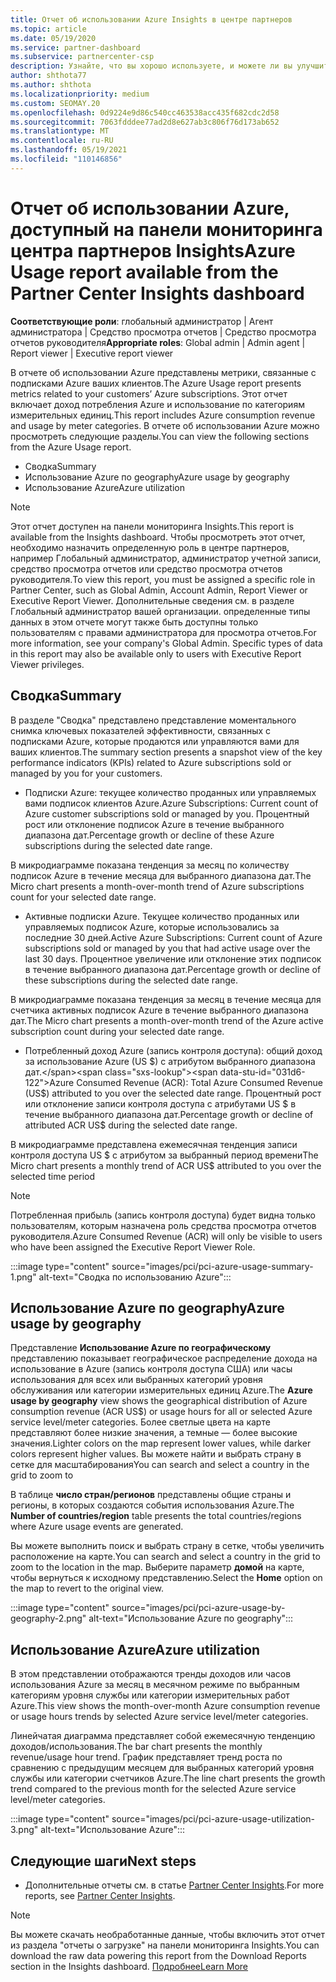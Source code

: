 ```yaml
---
title: Отчет об использовании Azure Insights в центре партнеров
ms.topic: article
ms.date: 05/19/2020
ms.service: partner-dashboard
ms.subservice: partnercenter-csp
description: Узнайте, что вы хорошо используете, и можете ли вы улучшить использование подписок Azure, которые вы продаете или управляете клиентами.
author: shthota77
ms.author: shthota
ms.localizationpriority: medium
ms.custom: SEOMAY.20
ms.openlocfilehash: 0d9224e9d86c540cc463538acc435f682cdc2d58
ms.sourcegitcommit: 7063fdddee77ad2d8e627ab3c806f76d173ab652
ms.translationtype: MT
ms.contentlocale: ru-RU
ms.lasthandoff: 05/19/2021
ms.locfileid: "110146856"
---
```

# <a name="azure-usage-report-available-from-the-partner-center-insights-dashboard"></a><span data-ttu-id="031d6-103">Отчет об использовании Azure, доступный на панели мониторинга центра партнеров Insights</span><span class="sxs-lookup"><span data-stu-id="031d6-103">Azure Usage report available from the Partner Center Insights dashboard</span></span>

<span data-ttu-id="031d6-104">**Соответствующие роли**: глобальный администратор | Агент администратора | Средство просмотра отчетов | Средство просмотра отчетов руководителя</span><span class="sxs-lookup"><span data-stu-id="031d6-104">**Appropriate roles**: Global admin | Admin agent | Report viewer | Executive report viewer</span></span>

<span data-ttu-id="031d6-105">В отчете об использовании Azure представлены метрики, связанные с подписками Azure ваших клиентов.</span><span class="sxs-lookup"><span data-stu-id="031d6-105">The Azure Usage report presents metrics related to your customers’ Azure subscriptions.</span></span> <span data-ttu-id="031d6-106">Этот отчет включает доход потребления Azure и использование по категориям измерительных единиц.</span><span class="sxs-lookup"><span data-stu-id="031d6-106">This report includes Azure consumption revenue and usage by meter categories.</span></span> <span data-ttu-id="031d6-107">В отчете об использовании Azure можно просмотреть следующие разделы.</span><span class="sxs-lookup"><span data-stu-id="031d6-107">You can view the following sections from the Azure Usage report.</span></span>

- <span data-ttu-id="031d6-108">Сводка</span><span class="sxs-lookup"><span data-stu-id="031d6-108">Summary</span></span>
- <span data-ttu-id="031d6-109">Использование Azure по geography</span><span class="sxs-lookup"><span data-stu-id="031d6-109">Azure usage by geography</span></span>
- <span data-ttu-id="031d6-110">Использование Azure</span><span class="sxs-lookup"><span data-stu-id="031d6-110">Azure utilization</span></span>

 > [!NOTE]
 > <span data-ttu-id="031d6-111">Этот отчет доступен на панели мониторинга Insights.</span><span class="sxs-lookup"><span data-stu-id="031d6-111">This report is available from the Insights dashboard.</span></span> <span data-ttu-id="031d6-112">Чтобы просмотреть этот отчет, необходимо назначить определенную роль в центре партнеров, например Глобальный администратор, администратор учетной записи, средство просмотра отчетов или средство просмотра отчетов руководителя.</span><span class="sxs-lookup"><span data-stu-id="031d6-112">To view this report, you must be assigned a specific role in Partner Center, such as Global Admin, Account Admin, Report Viewer or Executive Report Viewer.</span></span> <span data-ttu-id="031d6-113">Дополнительные сведения см. в разделе Глобальный администратор вашей организации. определенные типы данных в этом отчете могут также быть доступны только пользователям с правами администратора для просмотра отчетов.</span><span class="sxs-lookup"><span data-stu-id="031d6-113">For more information, see your company's Global Admin. Specific types of data in this report may also be available only to users with Executive Report Viewer privileges.</span></span>

## <a name="summary"></a><span data-ttu-id="031d6-114">Сводка</span><span class="sxs-lookup"><span data-stu-id="031d6-114">Summary</span></span>

<span data-ttu-id="031d6-115">В разделе "Сводка" представлено представление моментального снимка ключевых показателей эффективности, связанных с подписками Azure, которые продаются или управляются вами для ваших клиентов.</span><span class="sxs-lookup"><span data-stu-id="031d6-115">The summary section presents a snapshot view of the key performance indicators (KPIs) related to Azure subscriptions sold or managed by you for your customers.</span></span>  

- <span data-ttu-id="031d6-116">Подписки Azure: текущее количество проданных или управляемых вами подписок клиентов Azure.</span><span class="sxs-lookup"><span data-stu-id="031d6-116">Azure Subscriptions: Current count of Azure customer subscriptions sold or managed by you.</span></span>
<span data-ttu-id="031d6-117">Процентный рост или отклонение подписок Azure в течение выбранного диапазона дат.</span><span class="sxs-lookup"><span data-stu-id="031d6-117">Percentage growth or decline of these Azure subscriptions during the selected date range.</span></span>

<span data-ttu-id="031d6-118">В микродиаграмме показана тенденция за месяц по количеству подписок Azure в течение месяца для выбранного диапазона дат.</span><span class="sxs-lookup"><span data-stu-id="031d6-118">The Micro chart presents a month-over-month trend of Azure subscriptions count for your selected date range.</span></span>
- <span data-ttu-id="031d6-119">Активные подписки Azure. Текущее количество проданных или управляемых подписок Azure, которые использовались за последние 30 дней.</span><span class="sxs-lookup"><span data-stu-id="031d6-119">Active Azure Subscriptions: Current count of Azure subscriptions sold or managed by you that had active usage over the last 30 days.</span></span>
<span data-ttu-id="031d6-120">Процентное увеличение или отклонение этих подписок в течение выбранного диапазона дат.</span><span class="sxs-lookup"><span data-stu-id="031d6-120">Percentage growth or decline of these subscriptions during the selected date range.</span></span>

<span data-ttu-id="031d6-121">В микродиаграмме показана тенденция за месяц в течение месяца для счетчика активных подписок Azure в течение выбранного диапазона дат.</span><span class="sxs-lookup"><span data-stu-id="031d6-121">The Micro chart presents a month-over-month trend of the Azure active subscription count during your selected date range.</span></span>

- <span data-ttu-id="031d6-122">Потребленный доход Azure (запись контроля доступа): общий доход за использование Azure (US $) с атрибутом выбранного диапазона дат.</span><span class="sxs-lookup"><span data-stu-id="031d6-122">Azure Consumed Revenue (ACR): Total Azure Consumed Revenue (US$) attributed to you over the selected date range.</span></span>
<span data-ttu-id="031d6-123">Процентный рост или отклонение записи контроля доступа с атрибутами US $ в течение выбранного диапазона дат.</span><span class="sxs-lookup"><span data-stu-id="031d6-123">Percentage growth or decline of attributed ACR US$ during the selected date range.</span></span> 

<span data-ttu-id="031d6-124">В микродиаграмме представлена ежемесячная тенденция записи контроля доступа US $ с атрибутом за выбранный период времени</span><span class="sxs-lookup"><span data-stu-id="031d6-124">The Micro chart presents a monthly trend of ACR US$ attributed to you over the selected time period</span></span>


> [!NOTE]
 > <span data-ttu-id="031d6-125">Потребленная прибыль (запись контроля доступа) будет видна только пользователям, которым назначена роль средства просмотра отчетов руководителя.</span><span class="sxs-lookup"><span data-stu-id="031d6-125">Azure Consumed Revenue (ACR) will only be visible to users who have been assigned the Executive Report Viewer Role.</span></span>

:::image type="content" source="images/pci/pci-azure-usage-summary-1.png" alt-text="Сводка по использованию Azure":::

## <a name="azure-usage-by-geography"></a><span data-ttu-id="031d6-127">Использование Azure по geography</span><span class="sxs-lookup"><span data-stu-id="031d6-127">Azure usage by geography</span></span>

<span data-ttu-id="031d6-128">Представление **Использование Azure по географическому** представлению показывает географическое распределение дохода на использование в Azure (запись контроля доступа США) или часы использования для всех или выбранных категорий уровня обслуживания или категории измерительных единиц Azure.</span><span class="sxs-lookup"><span data-stu-id="031d6-128">The **Azure usage by geography** view shows the geographical distribution of Azure consumption revenue (ACR US$) or usage hours for all or selected Azure service level/meter categories.</span></span> <span data-ttu-id="031d6-129">Более светлые цвета на карте представляют более низкие значения, а темные — более высокие значения.</span><span class="sxs-lookup"><span data-stu-id="031d6-129">Lighter colors on the map represent lower values, while darker colors represent higher values.</span></span> <span data-ttu-id="031d6-130">Вы можете найти и выбрать страну в сетке для масштабирования</span><span class="sxs-lookup"><span data-stu-id="031d6-130">You can search and select a country in the grid to zoom to</span></span> 

<span data-ttu-id="031d6-131">В таблице **число стран/регионов** представлены общие страны и регионы, в которых создаются события использования Azure.</span><span class="sxs-lookup"><span data-stu-id="031d6-131">The **Number of countries/region** table presents the total countries/regions where Azure usage events are generated.</span></span>

<span data-ttu-id="031d6-132">Вы можете выполнить поиск и выбрать страну в сетке, чтобы увеличить расположение на карте.</span><span class="sxs-lookup"><span data-stu-id="031d6-132">You can search and select a country in the grid to zoom to the location in the map.</span></span> <span data-ttu-id="031d6-133">Выберите параметр **домой** на карте, чтобы вернуться к исходному представлению.</span><span class="sxs-lookup"><span data-stu-id="031d6-133">Select the **Home** option on the map to revert to the original view.</span></span>

:::image type="content" source="images/pci/pci-azure-usage-by-geography-2.png" alt-text="Использование Azure по geography":::

## <a name="azure-utilization"></a><span data-ttu-id="031d6-135">Использование Azure</span><span class="sxs-lookup"><span data-stu-id="031d6-135">Azure utilization</span></span>

<span data-ttu-id="031d6-136">В этом представлении отображаются тренды доходов или часов использования Azure за месяц в месячном режиме по выбранным категориям уровня службы или категории измерительных работ Azure.</span><span class="sxs-lookup"><span data-stu-id="031d6-136">This view shows the month-over-month Azure consumption revenue or usage hours trends by selected Azure service level/meter categories.</span></span> 

<span data-ttu-id="031d6-137">Линейчатая диаграмма представляет собой ежемесячную тенденцию доходов/использования.</span><span class="sxs-lookup"><span data-stu-id="031d6-137">The bar chart presents the monthly revenue/usage hour trend.</span></span> <span data-ttu-id="031d6-138">График представляет тренд роста по сравнению с предыдущим месяцем для выбранных категорий уровня службы или категории счетчиков Azure.</span><span class="sxs-lookup"><span data-stu-id="031d6-138">The line chart presents the growth trend compared to the previous month for the selected Azure service level/meter categories.</span></span>

:::image type="content" source="images/pci/pci-azure-usage-utilization-3.png" alt-text="Использование Azure":::

## <a name="next-steps"></a><span data-ttu-id="031d6-140">Следующие шаги</span><span class="sxs-lookup"><span data-stu-id="031d6-140">Next steps</span></span>

- <span data-ttu-id="031d6-141">Дополнительные отчеты см. в статье [Partner Center Insights](partner-center-insights.md).</span><span class="sxs-lookup"><span data-stu-id="031d6-141">For more reports, see [Partner Center Insights](partner-center-insights.md).</span></span>

>[!NOTE] 
> <span data-ttu-id="031d6-142">Вы можете скачать необработанные данные, чтобы включить этот отчет из раздела "отчеты о загрузке" на панели мониторинга Insights.</span><span class="sxs-lookup"><span data-stu-id="031d6-142">You can download the raw data powering this report from the Download Reports section in the Insights dashboard.</span></span> [<span data-ttu-id="031d6-143">Подробнее</span><span class="sxs-lookup"><span data-stu-id="031d6-143">Learn More</span></span>](pci-download-reports.md) 
